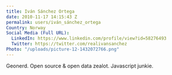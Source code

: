 ```yaml
---
title: Iván Sánchez Ortega
date: 2010-11-17 14:15:43 Z
permalink: users/iván_sánchez_ortega
Country: Norway
Social Media (Full URL):
  LinkedIn: https://www.linkedin.com/profile/view?id=58276493
  Twitter: https://twitter.com/realivansanchez
Photo: "/uploads/picture-12-1432072766.png"
---
```


Geonerd. Open source & open data zealot. Javascript junkie.
